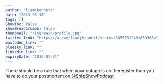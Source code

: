 ```yaml
---
author: "liamjbennett"
date: "2013-05-16"
tags: []
ShowToc: false
ShowBreadCrumbs: false
thumbnail: "/img/main/profile.jpg"
twitter_link: "https://x.com/liamjbennett/status/335073194916593664"
mastodon_link: ""
bluesky_link: ""
linkedin_link: ""
expiryDate: "2016-01-01"
---
```


There should be a rule that when your outage is on theregister then you have to do your postmortem on [@ShipShowPodcast](https://x.com/ShipShowPodcast)

